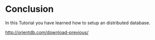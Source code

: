 # Conclusion

In this Tutorial you have learned how to setup an distributed database.

http://orientdb.com/download-previous/